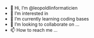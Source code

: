 - 👋 Hi, I’m @leopoldlinformaticien
- 👀 I’m interested in 
- 🌱 I’m currently learning coding bases 
- 💞️ I’m looking to collaborate on ...
- 📫 How to reach me ...

<!---
leopoldlinformaticien/leopoldlinformaticien is a ✨ special ✨ repository because its `README.md` (this file) appears on your GitHub profile.
You can click the Preview link to take a look at your changes.
--->
